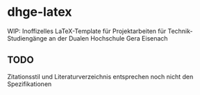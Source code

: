# dhge-latex
WIP: Inoffizelles LaTeX-Template für Projektarbeiten für Technik-Studiengänge an der Dualen Hochschule Gera Eisenach

## TODO
Zitationsstil und Literaturverzeichnis entsprechen noch nicht den Spezifikationen
